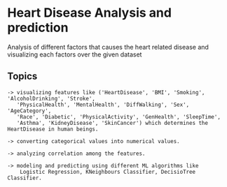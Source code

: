 
# Heart Disease Analysis and prediction

Analysis of different factors that causes the heart 
related disease
and visualizing each factors over the given dataset






## Topics
    -> visualizing features like ('HeartDisease', 'BMI', 'Smoking', 'AlcoholDrinking', 'Stroke',
       'PhysicalHealth', 'MentalHealth', 'DiffWalking', 'Sex', 'AgeCategory',
       'Race', 'Diabetic', 'PhysicalActivity', 'GenHealth', 'SleepTime',
       'Asthma', 'KidneyDisease', 'SkinCancer') which determines the HeartDisease in human beings.

    -> converting categorical values into numerical values.

    -> analyzing correlation among the features.

    -> modeling and predicting using different ML algorithms like 
        Logistic Regression, KNeighbours Classifier, DecisioTree Classifier.
        

    

    
